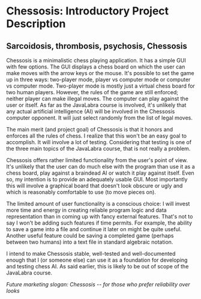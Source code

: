 # Chessosis: Introductory Project Description

## Sarcoidosis, thrombosis, psychosis, Chessosis

Chessosis is a minimalistic chess playing application. It has a simple GUI with few options. The GUI displays a chess board on which the user can make moves with the arrow keys or the mouse. It's possible to set the game up in three ways: two-player mode, player vs computer mode or computer vs computer mode. Two-player mode is mostly just a virtual chess board for two human players. However, the rules of the game are still enforced; neither player can make illegal moves. The computer can play against the user or itself. As far as the JavaLabra course is involved, it's unlikely that any actual artificial intelligence (AI) will be involved in the Chessosis computer opponent. It will just select randomly from the list of legal moves.

The main merit (and project goal) of Chessosis is that it honors and enforces all the rules of chess. I realize that this won't be an easy goal to accomplish. It will involve a lot of testing. Considering that testing is one of the three main topics of the JavaLabra course, that is not really a problem.

Chessosis offers rather limited functionality from the user's point of view. It's unlikely that the user can do much else with the program than use it as a chess board, play against a braindead AI or watch it play against itself. Even so, my intention is to provide an adequately usable GUI. Most importantly this will involve a graphical board that doesn't look obscure or ugly and which is reasonably comfortable to use (to move pieces on).

The limited amount of user functionality is a conscious choice: I will invest more time and energy in creating reliable program logic and data representation than in coming up with fancy external features. That's not to say I won't be adding such features if time permits. For example, the ability to save a game into a file and continue it later on might be quite useful. Another useful feature could be saving a completed game (perhaps between two humans) into a text file in standard algebraic notation.

I intend to make Chessosis stable, well-tested and well-documented enough that I (or someone else) can use it as a foundation for developing and testing chess AI. As said earlier, this is likely to be out of scope of the JavaLabra course.

*Future marketing slogan: Chessosis -- for those who prefer reliability over looks*
